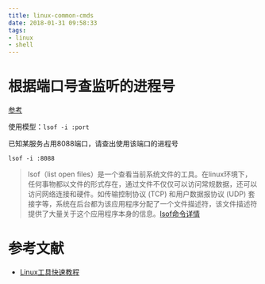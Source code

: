 ```yaml
---
title: linux-common-cmds
date: 2018-01-31 09:58:33
tags:
- linux
- shell
---
```


# 根据端口号查监听的进程号
[参考](http://linuxtools-rst.readthedocs.io/zh_CN/latest/tool/lsof.html)

使用模型：`lsof -i :port`

已知某服务占用8088端口，请查出使用该端口的进程号

```
lsof -i :8088
```

> lsof（list open files）是一个查看当前系统文件的工具。在linux环境下，任何事物都以文件的形式存在，通过文件不仅仅可以访问常规数据，还可以访问网络连接和硬件。如传输控制协议 (TCP) 和用户数据报协议 (UDP) 套接字等，系统在后台都为该应用程序分配了一个文件描述符，该文件描述符提供了大量关于这个应用程序本身的信息。[lsof命令详情](http://linuxtools-rst.readthedocs.io/zh_CN/latest/tool/lsof.html)

# 参考文献
- [Linux工具快速教程](http://linuxtools-rst.readthedocs.io/zh_CN/latest/index.html)
